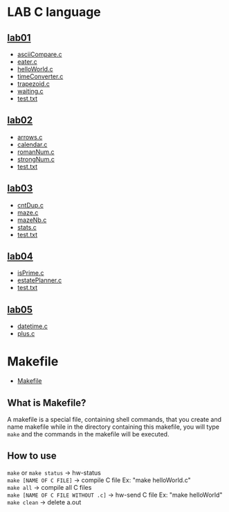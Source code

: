 # LAB C language

## [lab01](https://github.com/jirametoon/LAB-C-language/tree/main/lab01)

- [asciiCompare.c](https://github.com/jirametoon/LAB-C-language/tree/main/lab01/asciiCompare.c)
- [eater.c](https://github.com/jirametoon/LAB-C-language/tree/main/lab01/eater.c)
- [helloWorld.c](https://github.com/jirametoon/LAB-C-language/tree/main/lab01/helloWorld.c)
- [timeConverter.c](https://github.com/jirametoon/LAB-C-language/tree/main/lab01/timeConverter.c)
- [trapezoid.c](https://github.com/jirametoon/LAB-C-language/tree/main/lab01/trapezoid.c)
- [waiting.c](https://github.com/jirametoon/LAB-C-language/tree/main/lab01/waiting.c)
- [test.txt](https://github.com/jirametoon/LAB-C-language/blob/main/lab01/test.txt)

## [lab02](https://github.com/jirametoon/LAB-C-language/tree/main/lab02)

- [arrows.c](https://github.com/jirametoon/LAB-C-language/tree/main/lab02/arrows.c)
- [calendar.c](https://github.com/jirametoon/LAB-C-language/tree/main/lab02/calendar.c)
- [romanNum.c](https://github.com/jirametoon/LAB-C-language/tree/main/lab02/romanNum.c)
- [strongNum.c](https://github.com/jirametoon/LAB-C-language/tree/main/lab02/strongNum.c)
- [test.txt](https://github.com/jirametoon/LAB-C-language/blob/main/lab02/test.txt)

## [lab03](https://github.com/jirametoon/LAB-C-language/tree/main/lab03)

- [cntDup.c](https://github.com/jirametoon/LAB-C-language/tree/main/lab03/cntDup.c)
- [maze.c](https://github.com/jirametoon/LAB-C-language/tree/main/lab03/maze.c)
- [mazeNb.c](https://github.com/jirametoon/LAB-C-language/tree/main/lab03/mazeNb.c)
- [stats.c](https://github.com/jirametoon/LAB-C-language/tree/main/lab03/stats.c)
- [test.txt](https://github.com/jirametoon/LAB-C-language/blob/main/lab03/test.txt)

## [lab04](https://github.com/jirametoon/LAB-C-language/tree/main/lab04)

- [isPrime.c](https://github.com/jirametoon/LAB-C-language/tree/main/lab04/isPrime.c)
- [estatePlanner.c](https://github.com/jirametoon/LAB-C-language/tree/main/lab04/estatePlanner.c)
- [test.txt](https://github.com/jirametoon/LAB-C-language/blob/main/lab04/test.txt)

## [lab05](https://github.com/jirametoon/LAB-C-language/tree/main/lab05)
- [datetime.c](https://github.com/jirametoon/LAB-C-language/tree/main/lab05/datetime.c)
- [plus.c](https://github.com/jirametoon/LAB-C-language/tree/main/lab05/plus.c)

# Makefile

- [Makefile](https://github.com/jirametoon/LAB-C-language/blob/main/Makefile)

## What is Makefile?

A makefile is a special file, containing shell commands, that you create and name makefile while in the directory containing this makefile, you will type `make` and the commands in the makefile will be executed.

## How to use
`make` or `make status` -> hw-status <br />
`make [NAME OF C FILE]` -> compile C file Ex: "make helloWorld.c" <br />
`make all` -> compile all C files <br />
`make [NAME OF C FILE WITHOUT .c]` -> hw-send C file Ex: "make helloWorld" <br />
`make clean` -> delete a.out <br />
